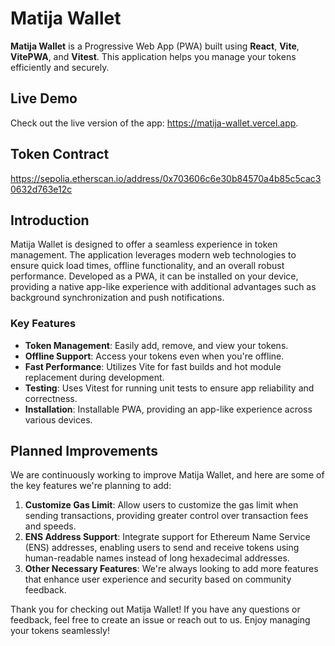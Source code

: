 # Matija Wallet

**Matija Wallet** is a Progressive Web App (PWA) built using **React**, **Vite**, **VitePWA**, and **Vitest**. This application helps you manage your tokens efficiently and securely.

## Live Demo

Check out the live version of the app: https://matija-wallet.vercel.app.

## Token Contract
https://sepolia.etherscan.io/address/0x703606c6e30b84570a4b85c5cac30632d763e12c


## Introduction

Matija Wallet is designed to offer a seamless experience in token management. The application leverages modern web technologies to ensure quick load times, offline functionality, and an overall robust performance. Developed as a PWA, it can be installed on your device, providing a native app-like experience with additional advantages such as background synchronization and push notifications.

### Key Features

- **Token Management**: Easily add, remove, and view your tokens.
- **Offline Support**: Access your tokens even when you're offline.
- **Fast Performance**: Utilizes Vite for fast builds and hot module replacement during development.
- **Testing**: Uses Vitest for running unit tests to ensure app reliability and correctness.
- **Installation**: Installable PWA, providing an app-like experience across various devices.

## Planned Improvements

We are continuously working to improve Matija Wallet, and here are some of the key features we're planning to add:

1. **Customize Gas Limit**: Allow users to customize the gas limit when sending transactions, providing greater control over transaction fees and speeds.
2. **ENS Address Support**: Integrate support for Ethereum Name Service (ENS) addresses, enabling users to send and receive tokens using human-readable names instead of long hexadecimal addresses.
3. **Other Necessary Features**: We're always looking to add more features that enhance user experience and security based on community feedback.


Thank you for checking out Matija Wallet! If you have any questions or feedback, feel free to create an issue or reach out to us. Enjoy managing your tokens seamlessly!
